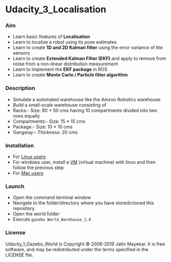 # Udacity_3_Localisation

### Aim

- Learn basic features of **Localisation** 
- Learn to localize a robot using its pose estimates
- Learn to create **1D and 2D Kalman filter** using the error variance of the sensors
- Learn to create **Extended Kalman Filter (EKF)** and apply to remove from noise from a non-linear distribution measurement
- Learn to implement the **EKF package** in ROS
- Learn to create **Monte Carlo / Particle filter algorithm**

### Description

- Simulate a automated warehouse like the Amzon Robotics warehouse
- Build a small-scale warehouse consisting of
- Racks:- Size: 80 * 50 cms having 10 compartments divided into two rows equally
- Compartments:- Size: 15 * 15 cms
- Package:- Size: 10 * 10 cms
- Gangway:- Thickness: 20 cms

### Installation

- For [Linux users](http://gazebosim.org/tutorials?tut=install_ubuntu)
- For windows user, install a [VM](https://www.virtualbox.org/) (virtual machine) with linux and then follow the previous step
- For [Mac users](http://gazebosim.org/tutorials?tut=install_on_mac&ver=6.0&cat=install)

### Launch

- Open the command terminal window
- Navigate to the folder/directory where you have stored/cloned this repository
- Open the world folder
- Execute `gazebo World_Warehouse_2.0`

### License

Udacity_1_Gazebo_World is Copyright © 2008-2019 Jatin Mayekar. It is free software, and may be redistributed under the terms specified in the LICENSE file.
